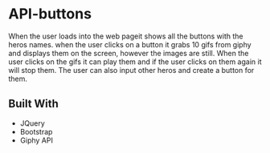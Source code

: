# API-buttons
When the user loads into the web pageit shows all the buttons with the heros names. when the user clicks on a button it grabs 10 gifs from giphy and displays them on the screen, however the images are still. When the user clicks on the gifs it can play them and if the user clicks on them again it will stop them. The user can also input other heros and create a button for them.
<!-- ## Getting Started

## Prerequisites

## Installing

## Running Tests

## Deployment -->

## Built With
* JQuery
* Bootstrap
* Giphy API
<!-- ## Contributing -->

<!-- ## Versioning -->

<!-- ## Authors
* -->
<!-- ## Acknowledgment
*
*
* -->